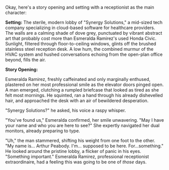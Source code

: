 Okay, here's a story opening and setting with a receptionist as the main character:

**Setting:** The sterile, modern lobby of "Synergy Solutions," a mid-sized tech company specializing in cloud-based software for healthcare providers. The walls are a calming shade of dove grey, punctuated by vibrant abstract art that probably cost more than Esmeralda Ramirez's used Honda Civic. Sunlight, filtered through floor-to-ceiling windows, glints off the brushed stainless steel reception desk. A low hum, the combined murmur of the HVAC system and hushed conversations echoing from the open-plan office beyond, fills the air.

**Story Opening:**

Esmeralda Ramirez, freshly caffeinated and only marginally enthused, plastered on her most professional smile as the elevator doors pinged open. A man emerged, clutching a rumpled briefcase that looked as tired as she felt most mornings. He squinted, ran a hand through his already dishevelled hair, and approached the desk with an air of bewildered desperation.

"Synergy Solutions?" he asked, his voice a raspy whisper.

"You've found us," Esmeralda confirmed, her smile unwavering. "May I have your name and who you are here to see?" She expertly navigated her dual monitors, already preparing to type.

"Uh," the man stammered, shifting his weight from one foot to the other. "My name is... Arthur Peabody. I'm... supposed to be here. For...something." He looked around the pristine lobby, a flicker of panic in his eyes. "Something important." Esmeralda Ramirez, professional receptionist extraordinaire, had a feeling this was going to be one of *those* days.

